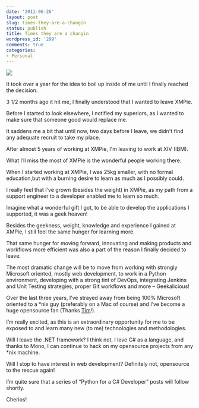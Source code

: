 ```yaml
---
date: '2011-06-26'
layout: post
slug: times-they-are-a-changin
status: publish
title: Times they are a changin
wordpress_id: '299'
comments: true
categories:
- Personal
---
```


![](/images/XMPie-Nov_4_07-Trip-129.jpg)

It took over a year for the idea to boil up inside of me until I finally reached the decision.

3 1/2 months ago it hit me, I finally understood that I wanted to leave XMPie.

Before I started to look elsewhere, I notified my superiors, as I wanted to make sure that someone good would replace me.

It saddens me a bit that until now, two days before I leave, we didn't find any adequate recruit to take my place.

After almost 5 years of working at XMPie, I'm leaving to work at XIV (IBM).

What I’ll miss the most of XMPie is the wonderful people working there.

When I started working at XMPie, I was 25kg smaller, with no formal education,but with a burning desire to learn as much as I possibly could.

I really feel that I’ve grown (besides the weight) in XMPie, as my path from a support engineer to a developer enabled me to learn so much.

Imagine what a wonderful gift I got, to be able to develop the applications I supported, it was a geek heaven!

Besides the geekness, weight, knowledge and experience I gained at XMPie, I still feel the same hunger for learning more.

That same hunger for moving forward, innovating and making products and workflows more efficient was also a part of the reason I finally decided to leave.

The most dramatic change will be to move from working with strongly Microsoft oriented, mostly web development, to work in a Python environment, developing with a strong tint of DevOps, integrating Jenkins and Unit Testing strategies, proper Git workflows and more – Geekalicious!

Over the last three years, I’ve strayed away from being 100% Microsoft oriented to a \*nix guy (preferably on a Mac of course) and I’ve become a huge opensource fan (Thanks [Tim](http://blog.getintheloop.eu/)!).

I’m really excited, as this is an extraordinary opportunity for me to be exposed to and learn many new (to me) technologies and methodologies.

Will I leave the .NET framework?
I think not, I love C# as a language, and thanks to Mono, I can continue to hack on my opensource projects from any \*nix machine.

Will I stop to have interest in web development?
Definitely not, opensource to the rescue again!

I’m quite sure that a series of “Python for a C# Developer” posts will follow shortly.

Cherios!
